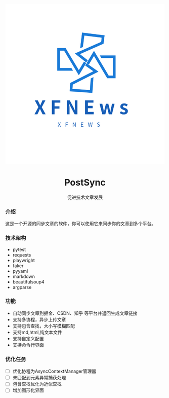 
![SyncTo](imgs/logo.png)
<h1 align="center">PostSync</h1>

<p align="center">
  促进技术文章发展
</p>

### 介绍

这是一个开源的同步文章的软件，你可以使用它来同步你的文章到多个平台。

### 技术架构

- pytest
- requests
- playwright
- faker
- pyyaml
- markdown
- beautifulsoup4
- argparse


### 功能

- 自动同步文章到掘金、CSDN、知乎 等平台并返回生成文章链接
- 支持多协程，异步上传文章
- 支持包含查找，大小写模糊匹配
- 支持md,html,纯文本文件
- 支持自定义配置
- 支持命令行界面


### 优化任务

- [ ] 优化协程为AsyncContextManager管理器 
- [ ] 未匹配到元素异常捕获处理
- [ ] 包含查找优化为近似查找
- [ ] 增加图形化界面